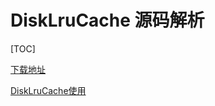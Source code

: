 DiskLruCache 源码解析
==

[TOC]

[下载地址](https://developer.android.com/samples/DisplayingBitmaps/src/com.example.android.displayingbitmaps/util/DiskLruCache.html)

[DiskLruCache使用](http://blog.csdn.net/guolin_blog/article/details/28863651)






